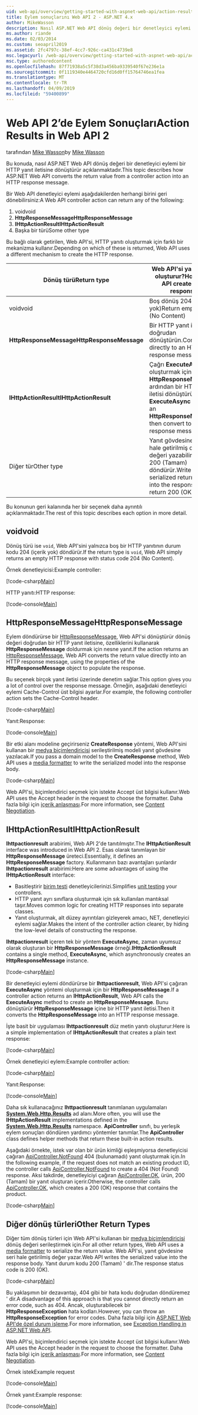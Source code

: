 ```yaml
---
uid: web-api/overview/getting-started-with-aspnet-web-api/action-results
title: Eylem sonuçlarını Web API 2 - ASP.NET 4.x
author: MikeWasson
description: Nasıl ASP.NET Web API dönüş değeri bir denetleyici eylemi bir HTTP yanıt iletisine ASP.NET'te dönüştürür açıklar 4.x.
ms.author: riande
ms.date: 02/03/2014
ms.custom: seoapril2019
ms.assetid: 2fc4797c-38ef-4cc7-926c-ca431c4739e8
msc.legacyurl: /web-api/overview/getting-started-with-aspnet-web-api/action-results
msc.type: authoredcontent
ms.openlocfilehash: 87f71938a5c5f38d3a456ba9339540f67e236e1a
ms.sourcegitcommit: 0f1119340e4464720cfd16d0ff15764746ea1fea
ms.translationtype: MT
ms.contentlocale: tr-TR
ms.lasthandoff: 04/09/2019
ms.locfileid: "59400899"
---
```

# <a name="action-results-in-web-api-2"></a><span data-ttu-id="669c6-103">Web API 2’de Eylem Sonuçları</span><span class="sxs-lookup"><span data-stu-id="669c6-103">Action Results in Web API 2</span></span>

<span data-ttu-id="669c6-104">tarafından [Mike Wasson](https://github.com/MikeWasson)</span><span class="sxs-lookup"><span data-stu-id="669c6-104">by [Mike Wasson](https://github.com/MikeWasson)</span></span>

<span data-ttu-id="669c6-105">Bu konuda, nasıl ASP.NET Web API dönüş değeri bir denetleyici eylemi bir HTTP yanıt iletisine dönüştürür açıklanmaktadır.</span><span class="sxs-lookup"><span data-stu-id="669c6-105">This topic describes how ASP.NET Web API converts the return value from a controller action into an HTTP response message.</span></span>

<span data-ttu-id="669c6-106">Bir Web API denetleyici eylemi aşağıdakilerden herhangi birini geri dönebilirsiniz:</span><span class="sxs-lookup"><span data-stu-id="669c6-106">A Web API controller action can return any of the following:</span></span>

1. <span data-ttu-id="669c6-107">void</span><span class="sxs-lookup"><span data-stu-id="669c6-107">void</span></span>
2. **<span data-ttu-id="669c6-108">HttpResponseMessage</span><span class="sxs-lookup"><span data-stu-id="669c6-108">HttpResponseMessage</span></span>**
3. **<span data-ttu-id="669c6-109">IHttpActionResult</span><span class="sxs-lookup"><span data-stu-id="669c6-109">IHttpActionResult</span></span>**
4. <span data-ttu-id="669c6-110">Başka bir türü</span><span class="sxs-lookup"><span data-stu-id="669c6-110">Some other type</span></span>

<span data-ttu-id="669c6-111">Bu bağlı olarak getirilen, Web API'si, HTTP yanıtı oluşturmak için farklı bir mekanizma kullanır.</span><span class="sxs-lookup"><span data-stu-id="669c6-111">Depending on which of these is returned, Web API uses a different mechanism to create the HTTP response.</span></span>

| <span data-ttu-id="669c6-112">Dönüş türü</span><span class="sxs-lookup"><span data-stu-id="669c6-112">Return type</span></span> | <span data-ttu-id="669c6-113">Web API'si yanıtı nasıl oluşturur?</span><span class="sxs-lookup"><span data-stu-id="669c6-113">How Web API creates the response</span></span> |
| --- | --- |
| <span data-ttu-id="669c6-114">void</span><span class="sxs-lookup"><span data-stu-id="669c6-114">void</span></span> | <span data-ttu-id="669c6-115">Boş dönüş 204 (içerik yok)</span><span class="sxs-lookup"><span data-stu-id="669c6-115">Return empty 204 (No Content)</span></span> |
| **<span data-ttu-id="669c6-116">HttpResponseMessage</span><span class="sxs-lookup"><span data-stu-id="669c6-116">HttpResponseMessage</span></span>** | <span data-ttu-id="669c6-117">Bir HTTP yanıt iletisi doğrudan dönüştürün.</span><span class="sxs-lookup"><span data-stu-id="669c6-117">Convert directly to an HTTP response message.</span></span> |
| **<span data-ttu-id="669c6-118">IHttpActionResult</span><span class="sxs-lookup"><span data-stu-id="669c6-118">IHttpActionResult</span></span>** | <span data-ttu-id="669c6-119">Çağrı **ExecuteAsync** oluşturmak için bir **HttpResponseMessage**, ardından bir HTTP yanıt iletisi dönüştürün.</span><span class="sxs-lookup"><span data-stu-id="669c6-119">Call **ExecuteAsync** to create an **HttpResponseMessage**, then convert to an HTTP response message.</span></span> |
| <span data-ttu-id="669c6-120">Diğer tür</span><span class="sxs-lookup"><span data-stu-id="669c6-120">Other type</span></span> | <span data-ttu-id="669c6-121">Yanıt gövdesine seri hale getirilmiş dönüş değeri yazabilirsiniz. 200 (Tamam) döndürür.</span><span class="sxs-lookup"><span data-stu-id="669c6-121">Write the serialized return value into the response body; return 200 (OK).</span></span> |

<span data-ttu-id="669c6-122">Bu konunun geri kalanında her bir seçenek daha ayrıntılı açıklanmaktadır.</span><span class="sxs-lookup"><span data-stu-id="669c6-122">The rest of this topic describes each option in more detail.</span></span>

## <a name="void"></a><span data-ttu-id="669c6-123">void</span><span class="sxs-lookup"><span data-stu-id="669c6-123">void</span></span>

<span data-ttu-id="669c6-124">Dönüş türü ise `void`, Web API'sini yalnızca boş bir HTTP yanıtının durum kodu 204 (içerik yok) döndürür.</span><span class="sxs-lookup"><span data-stu-id="669c6-124">If the return type is `void`, Web API simply returns an empty HTTP response with status code 204 (No Content).</span></span>

<span data-ttu-id="669c6-125">Örnek denetleyicisi:</span><span class="sxs-lookup"><span data-stu-id="669c6-125">Example controller:</span></span>

[!code-csharp[Main](action-results/samples/sample1.cs)]

<span data-ttu-id="669c6-126">HTTP yanıtı:</span><span class="sxs-lookup"><span data-stu-id="669c6-126">HTTP response:</span></span>

[!code-console[Main](action-results/samples/sample2.cmd)]

## <a name="httpresponsemessage"></a><span data-ttu-id="669c6-127">HttpResponseMessage</span><span class="sxs-lookup"><span data-stu-id="669c6-127">HttpResponseMessage</span></span>

<span data-ttu-id="669c6-128">Eylem döndürürse bir [HttpResponseMessage](https://msdn.microsoft.com/library/system.net.http.httpresponsemessage.aspx), Web API'si dönüştürür dönüş değeri doğrudan bir HTTP yanıt iletisine, özelliklerini kullanarak **HttpResponseMessage** doldurmak için nesne yanıt.</span><span class="sxs-lookup"><span data-stu-id="669c6-128">If the action returns an [HttpResponseMessage](https://msdn.microsoft.com/library/system.net.http.httpresponsemessage.aspx), Web API converts the return value directly into an HTTP response message, using the properties of the **HttpResponseMessage** object to populate the response.</span></span>

<span data-ttu-id="669c6-129">Bu seçenek birçok yanıt iletisi üzerinde denetim sağlar.</span><span class="sxs-lookup"><span data-stu-id="669c6-129">This option gives you a lot of control over the response message.</span></span> <span data-ttu-id="669c6-130">Örneğin, aşağıdaki denetleyici eylemi Cache-Control üst bilgisi ayarlar.</span><span class="sxs-lookup"><span data-stu-id="669c6-130">For example, the following controller action sets the Cache-Control header.</span></span>

[!code-csharp[Main](action-results/samples/sample3.cs)]

<span data-ttu-id="669c6-131">Yanıt:</span><span class="sxs-lookup"><span data-stu-id="669c6-131">Response:</span></span>

[!code-console[Main](action-results/samples/sample4.cmd?highlight=2)]

<span data-ttu-id="669c6-132">Bir etki alanı modeline geçirirseniz **CreateResponse** yöntemi, Web API'sini kullanan bir [medya biçimlendiricisi](../formats-and-model-binding/media-formatters.md) serileştirilmiş modeli yanıt gövdesine yazılacak.</span><span class="sxs-lookup"><span data-stu-id="669c6-132">If you pass a domain model to the **CreateResponse** method, Web API uses a [media formatter](../formats-and-model-binding/media-formatters.md) to write the serialized model into the response body.</span></span>

[!code-csharp[Main](action-results/samples/sample5.cs)]

<span data-ttu-id="669c6-133">Web API'si, biçimlendirici seçmek için istekte Accept üst bilgisi kullanır.</span><span class="sxs-lookup"><span data-stu-id="669c6-133">Web API uses the Accept header in the request to choose the formatter.</span></span> <span data-ttu-id="669c6-134">Daha fazla bilgi için [içerik anlaşması](../formats-and-model-binding/content-negotiation.md).</span><span class="sxs-lookup"><span data-stu-id="669c6-134">For more information, see [Content Negotiation](../formats-and-model-binding/content-negotiation.md).</span></span>

## <a name="ihttpactionresult"></a><span data-ttu-id="669c6-135">IHttpActionResult</span><span class="sxs-lookup"><span data-stu-id="669c6-135">IHttpActionResult</span></span>

<span data-ttu-id="669c6-136">**Ihttpactionresult** arabirimi, Web API 2'de tanıtılmıştır.</span><span class="sxs-lookup"><span data-stu-id="669c6-136">The **IHttpActionResult** interface was introduced in Web API 2.</span></span> <span data-ttu-id="669c6-137">Esas olarak tanımlayan bir **HttpResponseMessage** üreteci.</span><span class="sxs-lookup"><span data-stu-id="669c6-137">Essentially, it defines an **HttpResponseMessage** factory.</span></span> <span data-ttu-id="669c6-138">Kullanmanın bazı avantajları şunlardır **Ihttpactionresult** arabirimi:</span><span class="sxs-lookup"><span data-stu-id="669c6-138">Here are some advantages of using the **IHttpActionResult** interface:</span></span>

- <span data-ttu-id="669c6-139">Basitleştirir [birim testi](../testing-and-debugging/unit-testing-controllers-in-web-api.md) denetleyicilerinizi.</span><span class="sxs-lookup"><span data-stu-id="669c6-139">Simplifies [unit testing](../testing-and-debugging/unit-testing-controllers-in-web-api.md) your controllers.</span></span>
- <span data-ttu-id="669c6-140">HTTP yanıt ayrı sınıflara oluşturmak için sık kullanılan mantıksal taşır.</span><span class="sxs-lookup"><span data-stu-id="669c6-140">Moves common logic for creating HTTP responses into separate classes.</span></span>
- <span data-ttu-id="669c6-141">Yanıt oluşturmak, alt düzey ayrıntıları gizleyerek amacı, NET, denetleyici eylemi sağlar.</span><span class="sxs-lookup"><span data-stu-id="669c6-141">Makes the intent of the controller action clearer, by hiding the low-level details of constructing the response.</span></span>

<span data-ttu-id="669c6-142">**Ihttpactionresult** içeren tek bir yöntem **ExecuteAsync**, zaman uyumsuz olarak oluşturan bir **HttpResponseMessage** örneği.</span><span class="sxs-lookup"><span data-stu-id="669c6-142">**IHttpActionResult** contains a single method, **ExecuteAsync**, which asynchronously creates an **HttpResponseMessage** instance.</span></span>

[!code-csharp[Main](action-results/samples/sample6.cs)]

<span data-ttu-id="669c6-143">Bir denetleyici eylemi döndürürse bir **Ihttpactionresult**, Web API'si çağıran **ExecuteAsync** yöntemi oluşturmak için bir **HttpResponseMessage**.</span><span class="sxs-lookup"><span data-stu-id="669c6-143">If a controller action returns an **IHttpActionResult**, Web API calls the **ExecuteAsync** method to create an **HttpResponseMessage**.</span></span> <span data-ttu-id="669c6-144">Bunu dönüştürür **HttpResponseMessage** içine bir HTTP yanıt iletisi.</span><span class="sxs-lookup"><span data-stu-id="669c6-144">Then it converts the **HttpResponseMessage** into an HTTP response message.</span></span>

<span data-ttu-id="669c6-145">İşte basit bir uygulaması **Ihttpactionresult** düz metin yanıtı oluşturur:</span><span class="sxs-lookup"><span data-stu-id="669c6-145">Here is a simple implementation of **IHttpActionResult** that creates a plain text response:</span></span>

[!code-csharp[Main](action-results/samples/sample7.cs)]

<span data-ttu-id="669c6-146">Örnek denetleyici eylem:</span><span class="sxs-lookup"><span data-stu-id="669c6-146">Example controller action:</span></span>

[!code-csharp[Main](action-results/samples/sample8.cs)]

<span data-ttu-id="669c6-147">Yanıt:</span><span class="sxs-lookup"><span data-stu-id="669c6-147">Response:</span></span>

[!code-console[Main](action-results/samples/sample9.cmd)]

<span data-ttu-id="669c6-148">Daha sık kullanacağınız **Ihttpactionresult** tanımlanan uygulamaları **[System.Web.Http.Results](https://msdn.microsoft.com/library/system.web.http.results.aspx)** ad alanı.</span><span class="sxs-lookup"><span data-stu-id="669c6-148">More often, you will use the **IHttpActionResult** implementations defined in the **[System.Web.Http.Results](https://msdn.microsoft.com/library/system.web.http.results.aspx)** namespace.</span></span> <span data-ttu-id="669c6-149">**ApiController** sınıfı, bu yerleşik eylem sonuçları döndüren yardımcı yöntemler tanımlar.</span><span class="sxs-lookup"><span data-stu-id="669c6-149">The **ApiController** class defines helper methods that return these built-in action results.</span></span>

<span data-ttu-id="669c6-150">Aşağıdaki örnekte, istek var olan bir ürün kimliği eşleşmiyorsa denetleyicisi çağıran [ApiController.NotFound](https://msdn.microsoft.com/library/system.web.http.apicontroller.notfound.aspx) 404 (bulunamadı) yanıt oluşturmak için.</span><span class="sxs-lookup"><span data-stu-id="669c6-150">In the following example, if the request does not match an existing product ID, the controller calls [ApiController.NotFound](https://msdn.microsoft.com/library/system.web.http.apicontroller.notfound.aspx) to create a 404 (Not Found) response.</span></span> <span data-ttu-id="669c6-151">Aksi takdirde, denetleyiciyi çağıran [ApiController.OK](https://msdn.microsoft.com/library/dn314591.aspx), ürün, 200 (Tamam) bir yanıt oluşturan içerir.</span><span class="sxs-lookup"><span data-stu-id="669c6-151">Otherwise, the controller calls [ApiController.OK](https://msdn.microsoft.com/library/dn314591.aspx), which creates a 200 (OK) response that contains the product.</span></span>

[!code-csharp[Main](action-results/samples/sample10.cs)]

## <a name="other-return-types"></a><span data-ttu-id="669c6-152">Diğer dönüş türleri</span><span class="sxs-lookup"><span data-stu-id="669c6-152">Other Return Types</span></span>

<span data-ttu-id="669c6-153">Diğer tüm dönüş türleri için Web API'si kullanan bir [medya biçimlendiricisi](../formats-and-model-binding/media-formatters.md) dönüş değeri serileştirmek için.</span><span class="sxs-lookup"><span data-stu-id="669c6-153">For all other return types, Web API uses a [media formatter](../formats-and-model-binding/media-formatters.md) to serialize the return value.</span></span> <span data-ttu-id="669c6-154">Web API'si, yanıt gövdesine seri hale getirilmiş değer yazar.</span><span class="sxs-lookup"><span data-stu-id="669c6-154">Web API writes the serialized value into the response body.</span></span> <span data-ttu-id="669c6-155">Yanıt durum kodu 200 (Tamam) ' dir.</span><span class="sxs-lookup"><span data-stu-id="669c6-155">The response status code is 200 (OK).</span></span>

[!code-csharp[Main](action-results/samples/sample11.cs)]

<span data-ttu-id="669c6-156">Bu yaklaşımın bir dezavantajı, 404 gibi bir hata kodu doğrudan döndüremez ' dir.</span><span class="sxs-lookup"><span data-stu-id="669c6-156">A disadvantage of this approach is that you cannot directly return an error code, such as 404.</span></span> <span data-ttu-id="669c6-157">Ancak, oluşturabilecek bir **HttpResponseException** hata kodları.</span><span class="sxs-lookup"><span data-stu-id="669c6-157">However, you can throw an **HttpResponseException** for error codes.</span></span> <span data-ttu-id="669c6-158">Daha fazla bilgi için [ASP.NET Web API'de özel durum işleme](../error-handling/exception-handling.md).</span><span class="sxs-lookup"><span data-stu-id="669c6-158">For more information, see [Exception Handling in ASP.NET Web API](../error-handling/exception-handling.md).</span></span>

<span data-ttu-id="669c6-159">Web API'si, biçimlendirici seçmek için istekte Accept üst bilgisi kullanır.</span><span class="sxs-lookup"><span data-stu-id="669c6-159">Web API uses the Accept header in the request to choose the formatter.</span></span> <span data-ttu-id="669c6-160">Daha fazla bilgi için [içerik anlaşması](../formats-and-model-binding/content-negotiation.md).</span><span class="sxs-lookup"><span data-stu-id="669c6-160">For more information, see [Content Negotiation](../formats-and-model-binding/content-negotiation.md).</span></span>

<span data-ttu-id="669c6-161">Örnek istek</span><span class="sxs-lookup"><span data-stu-id="669c6-161">Example request</span></span>

[!code-console[Main](action-results/samples/sample12.cmd)]

<span data-ttu-id="669c6-162">Örnek yanıt:</span><span class="sxs-lookup"><span data-stu-id="669c6-162">Example response:</span></span>

[!code-console[Main](action-results/samples/sample13.cmd)]
